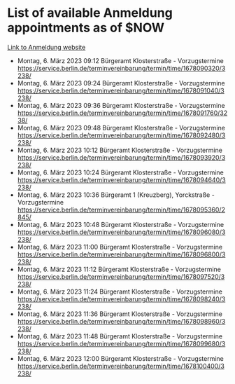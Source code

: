 # List of available Anmeldung appointments as of $NOW
[Link to Anmeldung website](https://service.berlin.de/terminvereinbarung/termin/tag.php?termin=1&anliegen[]=120686&dienstleisterlist=122210,122217,327316,122219,327312,122227,327314,122231,327346,122243,327348,122254,122252,329742,122260,329745,122262,329748,122271,327278,122273,327274,122277,327276,330436,122280,327294,122282,327290,122284,327292,122291,327270,122285,327266,122286,327264,122296,327268,150230,329760,122297,327286,122294,327284,122312,329763,122314,329775,122304,327330,122311,327334,122309,327332,317869,122281,327352,122279,329772,122283,122276,327324,122274,327326,122267,329766,122246,327318,122251,327320,122257,327322,122208,327298,122226,327300&herkunft=http%3A%2F%2Fservice.berlin.de%2Fdienstleistung%2F120686%2F)
- Montag, 6. März 2023 09:12 Bürgeramt Klosterstraße - Vorzugstermine https://service.berlin.de/terminvereinbarung/termin/time/1678090320/3238/
- Montag, 6. März 2023 09:24 Bürgeramt Klosterstraße - Vorzugstermine https://service.berlin.de/terminvereinbarung/termin/time/1678091040/3238/
- Montag, 6. März 2023 09:36 Bürgeramt Klosterstraße - Vorzugstermine https://service.berlin.de/terminvereinbarung/termin/time/1678091760/3238/
- Montag, 6. März 2023 09:48 Bürgeramt Klosterstraße - Vorzugstermine https://service.berlin.de/terminvereinbarung/termin/time/1678092480/3238/
- Montag, 6. März 2023 10:12 Bürgeramt Klosterstraße - Vorzugstermine https://service.berlin.de/terminvereinbarung/termin/time/1678093920/3238/
- Montag, 6. März 2023 10:24 Bürgeramt Klosterstraße - Vorzugstermine https://service.berlin.de/terminvereinbarung/termin/time/1678094640/3238/
- Montag, 6. März 2023 10:36 Bürgeramt 1 (Kreuzberg), Yorckstraße - Vorzugstermine https://service.berlin.de/terminvereinbarung/termin/time/1678095360/2845/
- Montag, 6. März 2023 10:48 Bürgeramt Klosterstraße - Vorzugstermine https://service.berlin.de/terminvereinbarung/termin/time/1678096080/3238/
- Montag, 6. März 2023 11:00 Bürgeramt Klosterstraße - Vorzugstermine https://service.berlin.de/terminvereinbarung/termin/time/1678096800/3238/
- Montag, 6. März 2023 11:12 Bürgeramt Klosterstraße - Vorzugstermine https://service.berlin.de/terminvereinbarung/termin/time/1678097520/3238/
- Montag, 6. März 2023 11:24 Bürgeramt Klosterstraße - Vorzugstermine https://service.berlin.de/terminvereinbarung/termin/time/1678098240/3238/
- Montag, 6. März 2023 11:36 Bürgeramt Klosterstraße - Vorzugstermine https://service.berlin.de/terminvereinbarung/termin/time/1678098960/3238/
- Montag, 6. März 2023 11:48 Bürgeramt Klosterstraße - Vorzugstermine https://service.berlin.de/terminvereinbarung/termin/time/1678099680/3238/
- Montag, 6. März 2023 12:00 Bürgeramt Klosterstraße - Vorzugstermine https://service.berlin.de/terminvereinbarung/termin/time/1678100400/3238/
